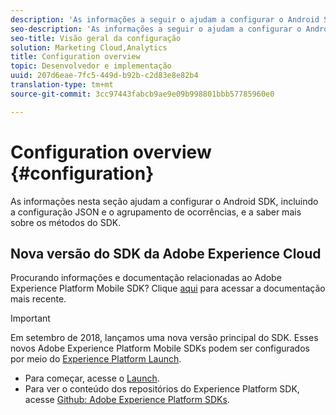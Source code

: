 ```yaml
---
description: 'As informações a seguir o ajudam a configurar o Android SDK, incluindo a configuração JSON, o agrupamento da ocorrência e os métodos do SDK '
seo-description: 'As informações a seguir o ajudam a configurar o Android SDK, incluindo a configuração JSON, o agrupamento da ocorrência e os métodos do SDK '
seo-title: Visão geral da configuração
solution: Marketing Cloud,Analytics
title: Configuration overview
topic: Desenvolvedor e implementação
uuid: 207d6eae-7fc5-449d-b92b-c2d83e8e82b4
translation-type: tm+mt
source-git-commit: 3cc97443fabcb9ae9e09b998801bbb57785960e0

---
```



# Configuration overview {#configuration}

As informações nesta seção ajudam a configurar o Android SDK, incluindo a configuração JSON e o agrupamento de ocorrências, e a saber mais sobre os métodos do SDK.

## Nova versão do SDK da Adobe Experience Cloud

Procurando informações e documentação relacionadas ao Adobe Experience Platform Mobile SDK? Clique [aqui](https://aep-sdks.gitbook.io/docs/) para acessar a documentação mais recente.

>[!IMPORTANT]
>
>Em setembro de 2018, lançamos uma nova versão principal do SDK. Esses novos Adobe Experience Platform Mobile SDKs podem ser configurados por meio do [Experience Platform Launch](https://www.adobe.com/experience-platform/launch.html).

* Para começar, acesse o [Launch](https://launch.adobe.com/).
* Para ver o conteúdo dos repositórios do Experience Platform SDK, acesse [Github: Adobe Experience Platform SDKs](https://github.com/Adobe-Marketing-Cloud/acp-sdks).
